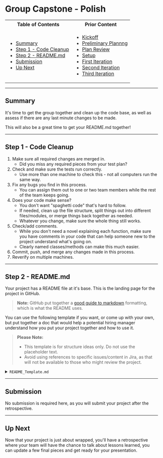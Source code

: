 # Group Capstone - Polish

<table>
<tr>
<th> Table of Contents </th>
<th> Prior Content </th>
</tr>
<tr>
<td markdown="1">

- [Summary](#summary)
- [Step 1 - Code Cleanup](#step-1---code-cleanup)
- [Step 2 - README.md](#step-2---readmemd)
- [Submission](#submission)
- [Up Next](#up-next)

</td>
<td markdown="1">

- <a href="../2.11/project2.01.html">Kickoff</a>
- <a href="../2.11/project2.02.html">Preliminary Plannng</a>
- <a href="../2.12/project2.03.html">Plan Review</a>
- <a href="../2.12/project2.04.html">Setup</a>
- <a href="../2.12/project2.05.html">First Iteration</a>
- <a href="../2.13/project2.06.html">Second Iteration</a>
- <a href="../2.14/project2.07.html">Third Iteration</a>

</td>
</tr>
</table>

---

## Summary

It's time to get the group together and clean up the code base, as well as
assess if there are any last minute changes to be made.

This will also be a great time to get your README.md together!

---

## Step 1 - Code Cleanup

1. Make sure all required changes are merged in.
   - Did you miss any required pieces from your test plan?
1. Check and make sure the tests run correctly.
   - Use more than one machine to check this - not all computers run the same
     way.
1. Fix any bugs you find in this process.
   - You can assign them out to one or two team members while the rest of the
     team keeps going.
1. Does your code make sense?
   - You don't want "spaghetti code" that's hard to follow.
   - If needed, clean up the file structure, split things out into different
     files/modules, or merge things back together as needed.
   - Whatever you change, make sure the whole thing still works.
1. Check/add comments.
   - While you don't need a novel explaining each function, make sure you have
     comments in your code that can help someone new to the project understand
     what's going on.
   - Clearly named classes/methods can make this much easier.
1. Commit, push, and merge any changes made in this process.
1. Reverify on multiple machines.

---

## Step 2 - README.md

Your project has a README file at it's base. This is the landing page for the
project in GitHub.

> **Note:** GitHub put together a
> <a href="https://guides.github.com/features/mastering-markdown/" target="\_blank">good
> guide to markdown</a> formatting, which is what the README uses.

You can use the following template if you want, or come up with your own, but
put together a doc that would help a potential hiring manager understand how you
put your project together and how to use it.

> **Please Note:**
>
> - This template is for structure ideas only. Do not use the placeholder text.
> - Avoid using references to specific issues/content in Jira, as that will not
>   be available to those who might review the project.

<details markdown="1"><summary><code>README_Template.md</code></summary>

```markdown
# My Project

- [Summary](#summary)
- [Setup](#setup)
- [Running Tests](#running-tests)
- [What Do We Test](#what-do-we-test)
- [How Do We Test](#how-do-we-test)
  - [Page Objects](#page-objects)
  - [Data Files](#data-files)

## Summary

This project was put together to test some application. It uses Jest as a test
runner, and Selenium Webdriver to hook into the browser.

## Setup

This is how to set up my project.

1. clone it!
1. `npm i`

## Running Tests

To run all the tests, use the command: `npm test`

To run a specific test, use the command: `npx jest test_name`

## What Do We Test

The functionality we test is like this...

## How Do We Test

We organized our tests using this structure...

### Page Objects

We made page objects for these pages because...

- page 1
  - More info...
- page 2
- page 3

### Data Files

Iteration is key to test some specific functionality, so we created files for...
```

</details>

---

## Submission

No submission is required here, as you will submit your project after the
retrospective.

---

## Up Next

Now that your project is just about wrapped, you'll have a retrospective where
your team will have the chance to talk about lessons learned, you can update a
few final pieces and get ready for your presentation.

